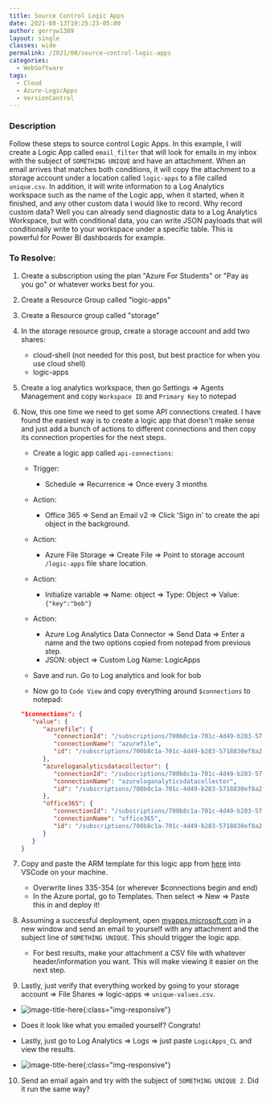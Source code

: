 ```yaml
---
title: Source Control Logic Apps
date: 2021-08-13T19:25:23-05:00
author: gerryw1389
layout: single
classes: wide
permalink: /2021/08/source-control-logic-apps
categories:
  - WebSoftware
tags:
  - Cloud
  - Azure-LogicApps
  - VersionControl
---
```

<!--more-->

### Description

Follow these steps to source control Logic Apps. In this example, I will create a Logic App called `email_filter` that will look for emails in my inbox with the subject of `SOMETHING UNIQUE` and have an attachment. When an email arrives that matches both conditions, it will copy the attachment to a storage account under a location called `logic-apps` to a file called `unique.csv`. In addition, it will write information to a Log Analytics workspace such as the name of the Logic app, when it started, when it finished, and any other custom data I would like to record. Why record custom data? Well you can already send diagnostic data to a Log Analytics Workspace, but with conditional data, you can write JSON payloads that will conditionally write to your workspace under a specific table. This is powerful for Power BI dashboards for example.

### To Resolve:

1. Create a subscription using the plan "Azure For Students" or "Pay as you go" or whatever works best for you.

2. Create a Resource Group called "logic-apps"

3. Create a Resource group called "storage"

4. In the storage resource group, create a storage account and add two shares:
	- cloud-shell (not needed for this post, but best practice for when you use cloud shell)
	- logic-apps

5. Create a log analytics workspace, then go Settings => Agents Management and copy `Workspace ID` and `Primary Key` to notepad

6. Now, this one time we need to get some API connections created. I have found the easiest way is to create a logic app that doesn't make sense and just add a bunch of actions to different connections and then copy its connection properties for the next steps. 

   - Create a logic app called `api-connections`:

	- Trigger: 
		- Schedule => Recurrence => Once every 3 months
	- Action: 
		- Office 365 => Send an Email v2 => Click 'Sign in' to create the api object in the background.
	- Action: 
		- Azure File Storage => Create File => Point to storage account `/logic-apps` file share location.
	- Action: 
		- Initialize variable => Name: object => Type: Object => Value: `{"key":"bob"}`
	- Action: 
		- Azure Log Analytics Data Connector => Send Data => Enter a name and the two options copied from notepad from previous step.
		- JSON: object => Custom Log Name: LogicApps
		
   - Save and run. Go to Log analytics and look for bob

   - Now go to `Code View` and copy everything around `$connections` to notepad:

   ```json
   "$connections": {
      "value": {
         "azurefile": {
            "connectionId": "/subscriptions/700b8c1a-701c-4d49-b283-5718830ef8a2/resourceGroups/logic-apps/providers/Microsoft.Web/connections/azurefile",
            "connectionName": "azurefile",
            "id": "/subscriptions/700b8c1a-701c-4d49-b283-5718830ef8a2/providers/Microsoft.Web/locations/southcentralus/managedApis/azurefile"
         },
         "azureloganalyticsdatacollector": {
            "connectionId": "/subscriptions/700b8c1a-701c-4d49-b283-5718830ef8a2/resourceGroups/logic-apps/providers/Microsoft.Web/connections/azureloganalyticsdatacollector",
            "connectionName": "azureloganalyticsdatacollector",
            "id": "/subscriptions/700b8c1a-701c-4d49-b283-5718830ef8a2/providers/Microsoft.Web/locations/southcentralus/managedApis/azureloganalyticsdatacollector"
         },
         "office365": {
            "connectionId": "/subscriptions/700b8c1a-701c-4d49-b283-5718830ef8a2/resourceGroups/logic-apps/providers/Microsoft.Web/connections/office365",
            "connectionName": "office365",
            "id": "/subscriptions/700b8c1a-701c-4d49-b283-5718830ef8a2/providers/Microsoft.Web/locations/southcentralus/managedApis/office365"
         }
      }
   }
   ```

7. Copy and paste the ARM template for this logic app from [here](https://github.com/gerryw1389/terraform-examples/blob/main/logic-apps/email-filter-1/email_filter.json) into VSCode on your machine.
   - Overwrite lines 335-354 (or wherever $connections begin and end)
   - In the Azure portal, go to Templates. Then select => New => Paste this in and deploy it!

8. Assuming a successful deployment, open [myapps.microsoft.com](https://myapps.microsoft.com) in a new window and send an email to yourself with any attachment and the subject line of `SOMETHING UNIQUE`. This should trigger the logic app.

   - For best results, make your attachment a CSV file with whatever header/information you want. This will make viewing it easier on the next step.

9.  Lastly, just verify that everything worked by going to your storage account => File Shares => logic-apps => `unique-values.csv`. 
   
   - ![image-title-here](https://automationadmin.com/assets/images/uploads/2021/10/unique-values-file.jpg){:class="img-responsive"}
   
   - Does it look like what you emailed yourself? Congrats! 

   - Lastly, just go to Log Analytics => Logs => just paste `LogicApps_CL` and view the results. 

   - ![image-title-here](https://automationadmin.com/assets/images/uploads/2021/10/log-analytics.jpg){:class="img-responsive"}

10. Send an email again and try with the subject of `SOMETHING UNIQUE 2`. Did it run the same way?
